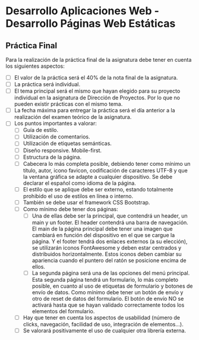 # Desarrollo Aplicaciones Web - Desarrollo Páginas Web Estáticas

## Práctica Final

Para la realización de la práctica final de la asignatura debe tener en cuenta los siguientes aspectos:

- [ ] El valor de la práctica será el 40% de la nota final de la asignatura.
- [ ] La práctica será individual.
- [ ] El tema principal será el mismo que hayan elegido para su proyecto individual en la asignatura de Dirección de Proyectos. Por lo que no pueden existir prácticas con el mismo tema.
- [ ] La fecha máxima para entregar la práctica será el día anterior a la realización del examen teórico de la asignatura.
- [ ] Los puntos importantes a valorar:
  - [ ] Guía de estilo.
  - [ ] Utilización de comentarios.
  - [ ] Utilización de etiquetas semánticas.
  - [ ] Diseño responsive. Mobile-first.
  - [ ] Estructura de la página.
  - [ ] Cabecera lo más completa posible, debiendo tener como mínimo un título, autor, icono favicon, codificación de caracteres UTF-8 y que la ventana gráfica se adapte a cualquier dispositivo. Se debe declarar el español como idioma de la página.
  - [ ] El estilo que se aplique debe ser externo, estando totalmente prohibido el uso de estilos en línea o interno.
  - [ ] También se debe usar el framework CSS Bootstrap.
  - [ ] Como mínimo debe tener dos páginas:
    - [ ] Una de ellas debe ser la principal, que contendrá un header, un main y un footer. El header contendrá una barra de navegación. El main de la página principal debe tener una imagen que cambiará en función del dispositivo en el que se cargue la página. Y el footer tendrá dos enlaces externos (a su elección), se utilizarán iconos FontAwesome y deben estar centrados y distribuidos horizontalmente. Estos iconos deben cambiar su apariencia cuando el puntero del ratón se posicione encima de ellos.
    - [ ] La segunda página será una de las opciones del menú principal. Esta segunda página tendrá un formulario, lo más completo posible, en cuanto al uso de etiquetas de formulario y botones de envío de datos. Como mínimo debe tener un botón de envío y otro de reset de datos del formulario. El botón de envío NO se activará hasta que se hayan validado correctamente todos los elementos del formulario.
  - [ ] Hay que tener en cuenta los aspectos de usabilidad (número de clicks, navegación, facilidad de uso, integración de elementos…).
  - [ ] Se valorará positivamente el uso de cualquier otra librería externa.
